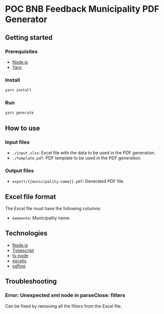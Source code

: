# POC BNB Feedback Municipality PDF Generator

## Getting started

### Prerequisites

- [Node.js](https://nodejs.org/en/)
- [Yarn](https://yarnpkg.com/)

### Install

```bash
yarn install
```

### Run

```bash
yarn generate
```

## How to use

### Input files

- `./input.xlsx`: Excel file with the data to be used in the PDF generation.
- `./template.pdf`: PDF template to be used in the PDF generation. 

### Output files

- `export/{{municipality-name}}.pdf`: Generated PDF file.

## Excel file format

The Excel file must have the following columns:
- `Gemeente`: Municipality name.

## Technologies

- [Node.js](https://nodejs.org/en/)
- [Typescript](https://www.typescriptlang.org/)
- [ts-node](https://typestrong.org/ts-node/)
- [exceljs](https://github.com/exceljs/exceljs)
- [pdfme](https://pdfme.com/)

## Troubleshooting

### Error: Unexpected xml node in parseClose: filters

Can be fixed by removing all the filters from the Excel file.

```bash